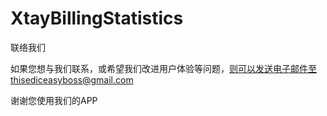 # XtayBillingStatistics



联络我们

如果您想与我们联系，或希望我们改进用户体验等问题，则可以发送电子邮件至thisediceasyboss@gmail.com

谢谢您使用我们的APP
